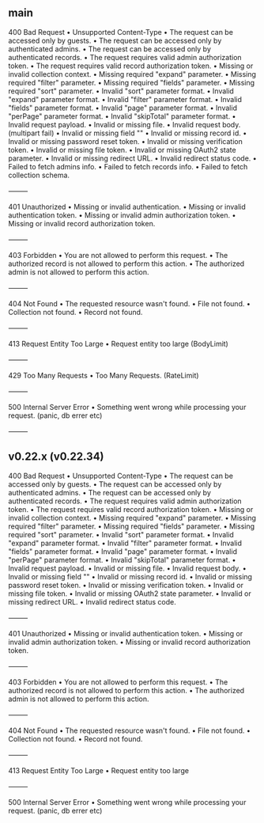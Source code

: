 ## main

400 Bad Request
	•	Unsupported Content-Type
	•	The request can be accessed only by guests.
	•	The request can be accessed only by authenticated admins.
	•	The request can be accessed only by authenticated records.
	•	The request requires valid admin authorization token.
	•	The request requires valid record authorization token.
	•	Missing or invalid collection context.
	•	Missing required "expand" parameter.
	•	Missing required "filter" parameter.
	•	Missing required "fields" parameter.
	•	Missing required "sort" parameter.
	•	Invalid "sort" parameter format.
	•	Invalid "expand" parameter format.
	•	Invalid "filter" parameter format.
	•	Invalid "fields" parameter format.
	•	Invalid "page" parameter format.
	•	Invalid "perPage" parameter format.
	•	Invalid "skipTotal" parameter format.
	•	Invalid request payload.
	•	Invalid or missing file.
	•	Invalid request body. (multipart fail)
	•	Invalid or missing field "<field name>"
	•	Invalid or missing record id.
	•	Invalid or missing password reset token.
	•	Invalid or missing verification token.
	•	Invalid or missing file token.
	•	Invalid or missing OAuth2 state parameter.
	•	Invalid or missing redirect URL.
	•	Invalid redirect status code.
	•	Failed to fetch admins info.
	•	Failed to fetch records info.
	•	Failed to fetch collection schema.

⸻

401 Unauthorized
	•	Missing or invalid authentication.
	•	Missing or invalid authentication token.
	•	Missing or invalid admin authorization token.
	•	Missing or invalid record authorization token.

⸻

403 Forbidden
	•	You are not allowed to perform this request.
	•	The authorized record is not allowed to perform this action.
	•	The authorized admin is not allowed to perform this action.

⸻

404 Not Found
	•	The requested resource wasn't found.
	•	File not found.
	•	Collection not found.
	•	Record not found.

⸻

413 Request Entity Too Large
	•	Request entity too large
(BodyLimit)

⸻

429 Too Many Requests
	•	Too Many Requests. (RateLimit)

⸻

500 Internal Server Error
	•	Something went wrong while processing your request.
(panic, db errer etc)

⸻

## v0.22.x (v0.22.34)

400 Bad Request
	•	Unsupported Content-Type
	•	The request can be accessed only by guests.
	•	The request can be accessed only by authenticated admins.
	•	The request can be accessed only by authenticated records.
	•	The request requires valid admin authorization token.
	•	The request requires valid record authorization token.
	•	Missing or invalid collection context.
	•	Missing required "expand" parameter.
	•	Missing required "filter" parameter.
	•	Missing required "fields" parameter.
	•	Missing required "sort" parameter.
	•	Invalid "sort" parameter format.
	•	Invalid "expand" parameter format.
	•	Invalid "filter" parameter format.
	•	Invalid "fields" parameter format.
	•	Invalid "page" parameter format.
	•	Invalid "perPage" parameter format.
	•	Invalid "skipTotal" parameter format.
	•	Invalid request payload.
	•	Invalid or missing file.
	•	Invalid request body.
	•	Invalid or missing field "<field name>"
	•	Invalid or missing record id.
	•	Invalid or missing password reset token.
	•	Invalid or missing verification token.
	•	Invalid or missing file token.
	•	Invalid or missing OAuth2 state parameter.
	•	Invalid or missing redirect URL.
	•	Invalid redirect status code.

⸻

401 Unauthorized
	•	Missing or invalid authentication token.
	•	Missing or invalid admin authorization token.
	•	Missing or invalid record authorization token.

⸻

403 Forbidden
	•	You are not allowed to perform this request.
	•	The authorized record is not allowed to perform this action.
	•	The authorized admin is not allowed to perform this action.

⸻

404 Not Found
	•	The requested resource wasn't found.
	•	File not found.
	•	Collection not found.
	•	Record not found.

⸻

413 Request Entity Too Large
	•	Request entity too large

⸻

500 Internal Server Error
	•	Something went wrong while processing your request.
(panic, db errer etc)
